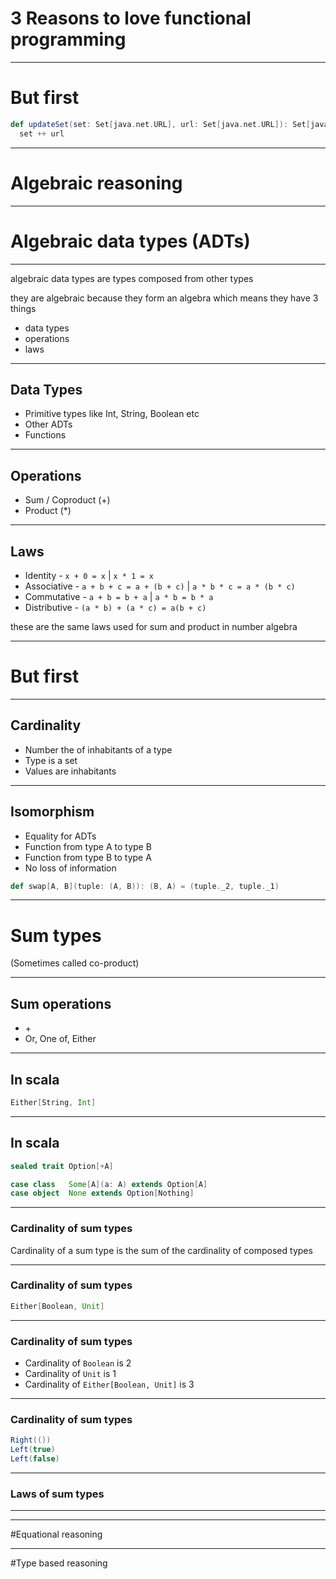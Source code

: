 # 3 Reasons to love functional programming

---

# But first

```scala
def updateSet(set: Set[java.net.URL], url: Set[java.net.URL]): Set[java.net.URL] =
  set ++ url
```

---

# Algebraic reasoning

---

# Algebraic data types (ADTs)

---

algebraic data types are types composed from other types

they are algebraic because they form an algebra which means they have 3 things 
   - data types
   - operations
   - laws
   
---

## Data Types
   - Primitive types like Int, String, Boolean etc
   - Other ADTs
   - Functions
   
---

## Operations
   - Sum / Coproduct (+)
   - Product (*)

---

## Laws
   - Identity - `x + 0 = x` | `x * 1 = x`
   - Associative - `a + b + c = a + (b + c)` | `a * b * c = a * (b * c)`
   - Commutative - `a + b = b + a` | `a * b = b * a`
   - Distributive - `(a * b) + (a * c) = a(b + c)`
   
these are the same laws used for sum and product in number algebra

---

# But first

---

## Cardinality
   - Number the of inhabitants of a type
   - Type is a set
   - Values are inhabitants
   
---

## Isomorphism
   - Equality for ADTs
   - Function from type A to type B
   - Function from type B to type A
   - No loss of information
    
```scala
def swap[A, B](tuple: (A, B)): (B, A) = (tuple._2, tuple._1)
```   

---

# Sum types

(Sometimes called co-product)

---

## Sum operations

   - \+ 
   - Or, One of, Either

---

## In scala

```scala
Either[String, Int]
```

---

## In scala

```scala
sealed trait Option[+A]

case class   Some[A](a: A) extends Option[A]
case object  None extends Option[Nothing]   
```

---

### Cardinality of sum types

Cardinality of a sum type is the sum of the cardinality of composed types

---

### Cardinality of sum types

```scala
Either[Boolean, Unit]
```

---

### Cardinality of sum types

   - Cardinality of `Boolean` is 2
   - Cardinality of `Unit` is 1
   - Cardinality of `Either[Boolean, Unit]` is 3   

---

### Cardinality of sum types

```scala
Right(())
Left(true)
Left(false)
```

---

### Laws of sum types


---

---

#Equational reasoning


---

#Type based reasoning
